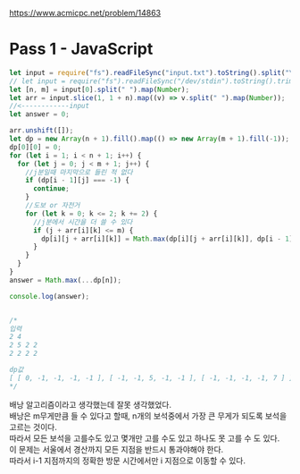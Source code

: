 https://www.acmicpc.net/problem/14863

# Pass 1 - JavaScript
~~~javascript
let input = require("fs").readFileSync("input.txt").toString().split("\n");
// let input = require("fs").readFileSync("/dev/stdin").toString().trim().split('\n');
let [n, m] = input[0].split(" ").map(Number);
let arr = input.slice(1, 1 + n).map((v) => v.split(" ").map(Number));
//<------------input
let answer = 0;

arr.unshift([]);
let dp = new Array(n + 1).fill().map(() => new Array(m + 1).fill(-1));
dp[0][0] = 0;
for (let i = 1; i < n + 1; i++) {
  for (let j = 0; j < m + 1; j++) {
    //j분일때 마지막으로 들린 적 없다
    if (dp[i - 1][j] === -1) {
      continue;
    }
    //도보 or 자전거
    for (let k = 0; k <= 2; k += 2) {
      //j분에서 시간을 더 쓸 수 있다
      if (j + arr[i][k] <= m) {
        dp[i][j + arr[i][k]] = Math.max(dp[i][j + arr[i][k]], dp[i - 1][j] + arr[i][k + 1]);
      }
    }
  }
}
answer = Math.max(...dp[n]);

console.log(answer);


/*
입력
2 4
2 5 2 2
2 2 2 2

dp값
[ [ 0, -1, -1, -1, -1 ], [ -1, -1, 5, -1, -1 ], [ -1, -1, -1, -1, 7 ] ]
*/

~~~

배낭 알고리즘이라고 생각했는데 잘못 생각했었다.  
배낭은 m무게만큼 들 수 있다고 할때, n개의 보석중에서 가장 큰 무게가 되도록 보석을 고르는 것이다.  
따라서 모든 보석을 고를수도 있고 몇개만 고를 수도 있고 하나도 못 고를 수 도 있다.  
이 문제는 서울에서 경산까지 모든 지점을 반드시 통과야해야 한다.  
따라서 i-1 지점까지의 정확한 방문 시간에서만 i 지점으로 이동할 수 있다.  
